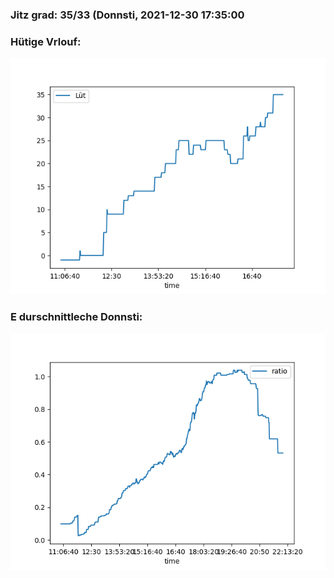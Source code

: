 ### Jitz grad: 35/33 (Donnsti, 2021-12-30 17:35:00

### Hütige Vrlouf:
![Graph](Today.png)

### E durschnittleche Donnsti:
![Graph](Donnsti.png)